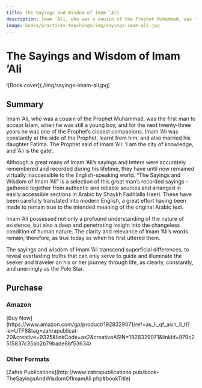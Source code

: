 ```yaml
---
title: The Sayings and Wisdom of Imam ’Ali
description: Imam ’Ali, who was a cousin of the Prophet Muhammad, was the first man to accept Islam and for the next twenty-three years he was one of the Prophet’s closest companions. Here is a selection of this great man’s recorded sayings – gathered together from authentic and reliable sources.
image: books/practices-teachings/img/sayings-imam-ali.jpg
---
```


# The Sayings and Wisdom of Imam ’Ali

<div markdown="1" class="cover-image">
![Book cover](./img/sayings-imam-ali.jpg)
</div>

## Summary

Imam ’Ali, who was a cousin of the Prophet Muhammad, was the first man to accept Islam, when he was still a young boy, and for the next twenty-three years he was one of the Prophet’s closest companions. Imam ’Ali was constantly at the side of the Prophet, learnt from him, and also married his daughter Fatima. The Prophet said of Imam ’Ali: ‘I am the city of knowledge, and ’Ali is the gate’.

Although a great many of Imam ’Ali’s sayings and letters were accurately remembered and recorded during his lifetime, they have until now remained virtually inaccessible to the English-speaking world. “The Sayings and Wisdom of Imam ’Ali” is a selection of this great man’s recorded sayings – gathered together from authentic and reliable sources and arranged in easily accessible sections in Arabic by Shaykh Fadhlalla Haeri. These have been carefully translated into modern English, a great effort having been made to remain true to the intended meaning of the original Arabic text.

Imam ’Ali possessed not only a profound understanding of the nature of existence, but also a deep and penetrating insight into the changeless condition of human nature. The clarity and relevance of Imam ’Ali’s words remain; therefore, as true today as when he first uttered them.

The sayings and wisdom of Imam ’Ali transcend superficial differences, to reveal everlasting truths that can only serve to guide and illuminate the seeker and traveler on his or her journey through life, as clearly, constantly, and unerringly as the Pole Star.

## Purchase

### Amazon

<div markdown="3" class="purchase-link">
[Buy Now](https://www.amazon.com/gp/product/1928329071/ref=as_li_qf_asin_il_tl?ie=UTF8&tag=zahrapublicat-20&creative=9325&linkCode=as2&creativeASIN=1928329071&linkId=979c2515837c35ab2b79bade8bf53634)
</div>

### Other Formats

<div markdown="3" class="purchase-link">
[Zahra Publications](http://www.zahrapublications.pub/book-TheSayingsAndWisdomOfImamAli.php#bookTitle)
</div>